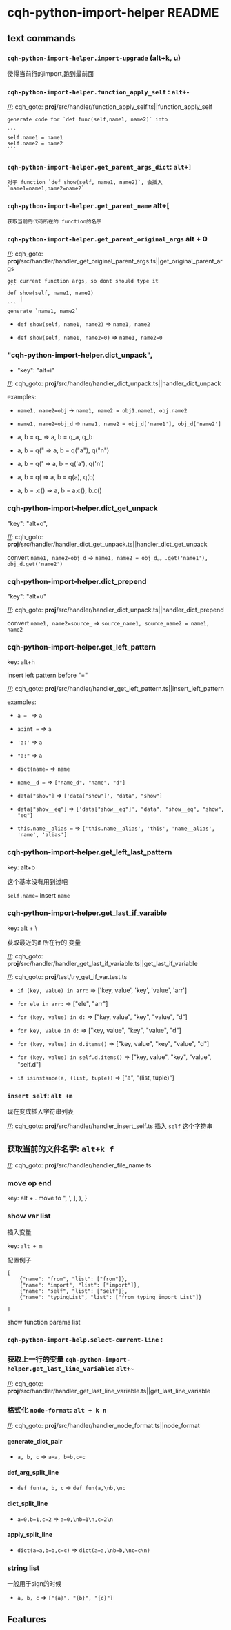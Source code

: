 # cqh-python-import-helper README



## text commands

### `cqh-python-import-helper.import-upgrade` (alt+k, u)
使得当前行的import,跑到最前面

<!-- 
### `cqh-python-import-help.select-current-line`:
select the current line from the first non emtpy position to end position
<strong>override `alt +L` key bind</strong> -->

### `cqh-python-import-helper.function_apply_self` : `alt+-`


[//]: cqh_goto: __proj__/src/handler/function_apply_self.ts||function_apply_self

    generate code for `def func(self,name1, name2)` into

    ```
    self.name1 = name1
    self.name2 = name2
    ```

### `cqh-python-import-helper.get_parent_args_dict`: `alt+]`

    对于 function `def show(self, name1, name2)`, 会插入 `name1=name1,name2=name2`
   

### `cqh-python-import-helper.get_parent_name` alt+[

    获取当前的代码所在的 function的名字


### `cqh-python-import-helper.get_parent_original_args` alt + 0


[//]: cqh_goto: __proj__/src/handler/handler_get_original_parent_args.ts||get_original_parent_args

    get current function args, so dont should type it
    ```
    def show(self, name1, name2)
        |
    ```
    generate `name1, name2`

* `def show(self, name1, name2)` => `name1, name2`

* `def show(self, name1, name2=0)` => `name1, name2=0`



### "cqh-python-import-helper.dict_unpack",
                
- "key": "alt+i"

[//]: cqh_goto: __proj__/src/handler/handler_dict_unpack.ts||handler_dict_unpack

examples:

*  `name1, name2=obj` -> `name1, name2 = obj1.name1, obj.name2`

*  `name1, name2=obj_d` -> `name1, name2 = obj_d['name1'], obj_d['name2']`

* a, b = q_ => a, b = q_a, q_b

* a, b = q(" => a, b = q("a"), q("n")

* a, b = q(' => a, b = q('a'), q('n')

* a, b = q( => a, b = q(a), q(b)

* a, b = .c() => a, b = a.c(), b.c()


###  cqh-python-import-helper.dict_get_unpack
"key": "alt+o",

[//]: cqh_goto: __proj__/src/handler/handler_dict_get_unpack.ts||handler_dict_get_unpack

convert `name1, name2=obj_d` -> `name1, name2 = obj_d。。.get('name1'), obj_d.get('name2')`

### cqh-python-import-helper.dict_prepend
"key": "alt+u"

[//]: cqh_goto: __proj__/src/handler/handler_dict_unpack.ts||handler_dict_prepend

convert `name1, name2=source_` => `source_name1, source_name2 = name1, name2`

### cqh-python-import-helper.get_left_pattern
key: alt+h

insert left pattern before "="

[//]: cqh_goto: __proj__/src/handler/handler_get_left_pattern.ts||insert_left_pattern

examples:

* `a = ` => `a`

* `a:int =` => `a`

* `'a:'` => `a`

*  `"a:"` => `a`

* `dict(name=` => `name`

* `name__d =` => `["name_d", "name", "d"]`

* `data["show"]` => `['data["show"]', "data", "show"]`

* `data["show__eq"]` => `['data["show__eq"]', "data", "show__eq", "show", "eq"]`

* `this.name__alias =` => `['this.name__alias', 'this', 'name__alias', 'name', 'alias']`



### cqh-python-import-helper.get_left_last_pattern
key: alt+b

这个基本没有用到过吧

`self.name=` insert `name`


### cqh-python-import-helper.get_last_if_varaible
key: alt + \

获取最近的if 所在行的 变量

[//]: cqh_goto: __proj__/src/handler/handler_get_last_if_variable.ts||get_last_if_variable


[//]: cqh_goto: __proj__/test/try_get_if_var.test.ts

* `if (key, value) in arr:` => ['key, value', 'key', 'value', 'arr']

* `for ele in arr:` =>  ["ele", "arr"]

* `for (key, value) in d:` => ["key, value", "key", "value", "d"]

* `for key, value in d:` => ["key, value", "key", "value", "d"]

* `for (key, value) in d.items()` => ["key, value", "key", "value", "d"]

* `for (key, value) in self.d.items()` => ["key, value", "key", "value", "self.d"]

* `if isinstance(a, (list, tuple))` => ["a", "(list, tuple)"]

### `insert self`: `alt +m`

现在变成插入字符串列表

[//]: cqh_goto: __proj__/src/handler/handler_insert_self.ts
插入 `self` 这个字符串


## `获取当前的文件名字`: `alt+k f`

[//]: cqh_goto:  __proj__/src/handler/handler_file_name.ts

### move op end
key: alt + .
move to ", ', ], ), }

### show var list
插入变量


[//]: cqh_goto:__proj__/src/handler/handler_insert_self.ts||__insert_self__@@@2

key: `alt + m`

配置例子

```
[
    {"name": "from", "list": ["from"]},
    {"name": "import", "list": ["import"]},
    {"name": "self", "list": ["self"]},
    {"name": "typingList", "list": ["from typing import List"]}

]
```

show function params list



### `cqh-python-import-help.select-current-line` : 



### 获取上一行的变量 `cqh-python-import-helper.get_last_line_variable`: `alt+~`


[//]: cqh_goto: __proj__/src/handler/handler_get_last_line_variable.ts||get_last_line_variable


### 格式化 `node-format`: `alt + k n`

[//]: cqh_goto: __proj__/src/handler/handler_node_format.ts||node_format

#### generate_dict_pair

* `a, b, c` => `a=a, b=b,c=c`

#### def_arg_split_line

* `def fun(a, b, c` => `def fun(a,\nb,\nc`

#### dict_split_line

* `a=0,b=1,c=2` => `a=0,\nb=1\n,c=2\n`

#### apply_split_line


* `dict(a=a,b=b,c=c)` => `dict(a=a,\nb=b,\nc=c\n)`

### string list

一般用于sign的时候

* `a, b, c` => `["{a}", "{b}", "{c}"]`

## Features
